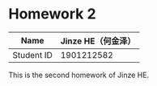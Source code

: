 # Homework 2

| Name       | Jinze HE（何金泽） |
| ---------- | ------------------ |
| Student ID | 1901212582         |

This is the second homework of Jinze HE.